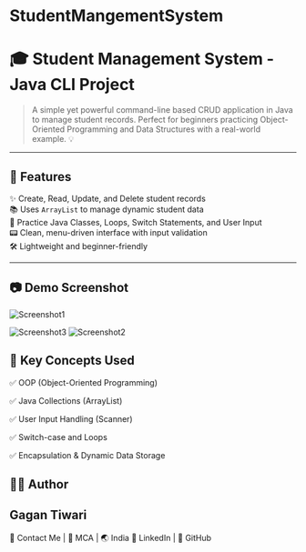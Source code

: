 # StudentMangementSystem
# 🎓 Student Management System - Java CLI Project

> A simple yet powerful command-line based CRUD application in Java to manage student records. Perfect for beginners practicing Object-Oriented Programming and Data Structures with a real-world example. 💡

---

## 📌 Features

✨ Create, Read, Update, and Delete student records  
📚 Uses `ArrayList` to manage dynamic student data  
🧠 Practice Java Classes, Loops, Switch Statements, and User Input  
📟 Clean, menu-driven interface with input validation  
🛠️ Lightweight and beginner-friendly

---

## 📷 Demo Screenshot

![Screenshot1](https://github.com/user-attachments/assets/de673988-ebbe-45b3-8c90-78b2114559f9)

![Screenshot3](https://github.com/user-attachments/assets/acf59eaa-e563-4e1e-b934-e80445a1447d)
![Screenshot2](https://github.com/user-attachments/assets/87bfe3ba-a5cd-410e-a3fb-1313aa966939)

## 🧱 Key Concepts Used
✅ OOP (Object-Oriented Programming)

✅ Java Collections (ArrayList)

✅ User Input Handling (Scanner)

✅ Switch-case and Loops

✅ Encapsulation & Dynamic Data Storage

## 👨‍💻 Author
## Gagan Tiwari
📧 Contact Me | 💼 MCA | 🌏 India
🔗 LinkedIn | 🔗 GitHub





